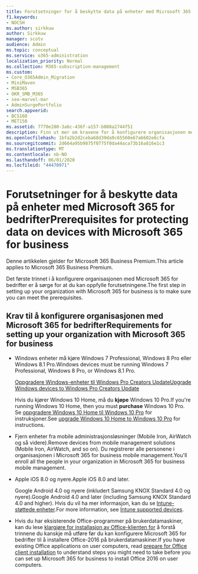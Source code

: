 ```yaml
---
title: Forutsetninger for å beskytte data på enheter med Microsoft 365 for bedrifter
f1.keywords:
- NOCSH
ms.author: sirkkuw
author: Sirkkuw
manager: scotv
audience: Admin
ms.topic: conceptual
ms.service: o365-administration
localization_priority: Normal
ms.collection: M365-subscription-management
ms.custom:
- Core_O365Admin_Migration
- MiniMaven
- MSB365
- OKR_SMB_M365
- seo-marvel-mar
- AdminSurgePortfolio
search.appverid:
- BCS160
- MET150
ms.assetid: 7770e280-3a6c-436f-a157-b008a2744f51
description: Finn ut mer om kravene for å konfigurere organisasjonen med Microsoft 365 for bedrifter og beskytte arbeidsdata på brukernes enheter.
ms.openlocfilehash: 1bfa2b2d2ceba68d39da9c65560e67a6602e6cfa
ms.sourcegitcommit: 2d664a95b9875f0775f0da44aca73b16a816e1c3
ms.translationtype: MT
ms.contentlocale: nb-NO
ms.lasthandoff: 06/01/2020
ms.locfileid: "44470971"
---
```

# <a name="prerequisites-for-protecting-data-on-devices-with-microsoft-365-for-business"></a><span data-ttu-id="1171c-103">Forutsetninger for å beskytte data på enheter med Microsoft 365 for bedrifter</span><span class="sxs-lookup"><span data-stu-id="1171c-103">Prerequisites for protecting data on devices with Microsoft 365 for business</span></span>

<span data-ttu-id="1171c-104">Denne artikkelen gjelder for Microsoft 365 Business Premium.</span><span class="sxs-lookup"><span data-stu-id="1171c-104">This article applies to Microsoft 365 Business Premium.</span></span>

<span data-ttu-id="1171c-105">Det første trinnet i å konfigurere organisasjonen med Microsoft 365 for bedrifter er å sørge for at du kan oppfylle forutsetningene.</span><span class="sxs-lookup"><span data-stu-id="1171c-105">The first step in setting up your organization with Microsoft 365 for business is to make sure you can meet the prerequisites.</span></span>
  
## <a name="requirements-for-setting-up-your-organization-with-microsoft-365-for-business"></a><span data-ttu-id="1171c-106">Krav til å konfigurere organisasjonen med Microsoft 365 for bedrifter</span><span class="sxs-lookup"><span data-stu-id="1171c-106">Requirements for setting up your organization with Microsoft 365 for business</span></span>

- <span data-ttu-id="1171c-107">Windows enheter må kjøre Windows 7 Professional, Windows 8 Pro eller Windows 8.1 Pro.</span><span class="sxs-lookup"><span data-stu-id="1171c-107">Windows devices must be running Windows 7 Professional, Windows 8 Pro, or Windows 8.1 Pro.</span></span>
    
    [<span data-ttu-id="1171c-108">Oppgradere Windows-enheter til Windows Pro Creators Update</span><span class="sxs-lookup"><span data-stu-id="1171c-108">Upgrade Windows devices to Windows Pro Creators Update</span></span>](upgrade-to-windows-pro-creators-update.md)
    
    <span data-ttu-id="1171c-109">Hvis du kjører Windows 10 Home, må du **kjøpe** Windows 10 Pro.</span><span class="sxs-lookup"><span data-stu-id="1171c-109">If you're running Windows 10 Home, then you must **purchase** Windows  10 Pro.</span></span> <span data-ttu-id="1171c-110">Se [oppgradere Windows 10 Home til Windows 10 Pro](https://support.office.com/article/0aee10c1-4d34-43ee-a325-579c6c2df90e?ui=en-US&rs=en-US&ad=US) for instruksjoner.</span><span class="sxs-lookup"><span data-stu-id="1171c-110">See [upgrade Windows 10 Home to Windows 10 Pro](https://support.office.com/article/0aee10c1-4d34-43ee-a325-579c6c2df90e?ui=en-US&rs=en-US&ad=US) for instructions.</span></span> 
    
- <span data-ttu-id="1171c-111">Fjern enheter fra mobile administrasjonsløsninger (Mobile Iron, AirWatch og så videre).</span><span class="sxs-lookup"><span data-stu-id="1171c-111">Remove devices from mobile management solutions (Mobile Iron, AirWatch, and so on).</span></span> <span data-ttu-id="1171c-112">Du registrerer alle personene i organisasjonen i Microsoft 365 for business mobile management.</span><span class="sxs-lookup"><span data-stu-id="1171c-112">You'll enroll all the people in your organization in Microsoft 365 for business mobile management.</span></span>
    
- <span data-ttu-id="1171c-113">Apple iOS 8.0 og nyere.</span><span class="sxs-lookup"><span data-stu-id="1171c-113">Apple iOS 8.0 and later.</span></span>
    
    <span data-ttu-id="1171c-114">Google Android 4.0 og nyere (inkludert Samsung KNOX Standard 4.0 og nyere).</span><span class="sxs-lookup"><span data-stu-id="1171c-114">Google Android 4.0 and later (including Samsung KNOX Standard 4.0 and higher).</span></span> <span data-ttu-id="1171c-115">Hvis du vil ha mer informasjon, kan du se [Intune-støttede enheter](https://go.microsoft.com/fwlink/p/?linkid=852307).</span><span class="sxs-lookup"><span data-stu-id="1171c-115">For more information, see [Intune supported devices](https://go.microsoft.com/fwlink/p/?linkid=852307).</span></span>
    
- <span data-ttu-id="1171c-116">Hvis du har eksisterende Office-programmer på brukerdatamaskiner, kan du lese [klargjøre for installasjon av Office-klienten for](prepare-for-office-client-deployment.md) å forstå trinnene du kanskje må utføre før du kan konfigurere Microsoft 365 for bedrifter til å installere Office-2016 på brukerdatamaskiner.</span><span class="sxs-lookup"><span data-stu-id="1171c-116">If you have existing Office applications on user computers, read [prepare for Office client installation](prepare-for-office-client-deployment.md) to understand steps you might need to take before you can set up Microsoft 365 for business to install Office 2016 on user computers.</span></span> 

